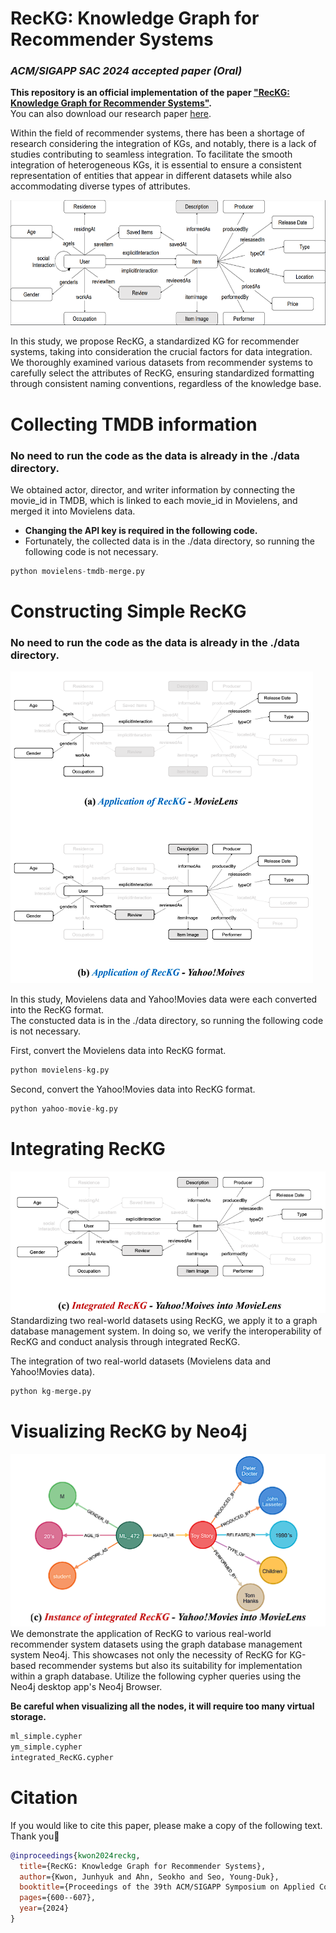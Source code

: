 # RecKG: Knowledge Graph for Recommender Systems
### ***ACM/SIGAPP SAC 2024 accepted paper (Oral)***

**This repository is an official implementation of the paper ["RecKG: Knowledge Graph for Recommender Systems"](https://dl.acm.org/doi/10.1145/3605098.3636009).**  
You can also download our research paper [here](https://drive.google.com/file/d/13_AKtQeVyaz2GwE0Ko7faAijInJJDwFb/view?usp=sharing).

Within the field of recommender systems, there has been a shortage of research considering the integration of KGs, and notably, there is a lack of studies contributing to seamless integration. To facilitate the smooth integration of heterogeneous KGs, it is essential to ensure a consistent representation of entities that appear in different datasets while also accommodating diverse types of attributes.

<img src="./source/RecKG.PNG" width=600 height=200 />

In this study, we propose RecKG, a standardized KG for recommender systems, taking into consideration the crucial factors for data integration. We thoroughly examined various datasets from recommender systems to carefully select the attributes of RecKG, ensuring standardized formatting through consistent naming conventions, regardless of the knowledge base.

# Collecting TMDB information
### **No need to run the code as the data is already in the ./data directory.**

We obtained actor, director, and writer information by connecting the movie_id in TMDB, which is linked to each movie_id in Movielens, and merged it into Movielens data.

- **Changing the API key is required in the following code.**
- Fortunately, the collected data is in the ./data directory, so running the following code is not necessary.

```python 
python movielens-tmdb-merge.py
```

# Constructing Simple RecKG
### **No need to run the code as the data is already in the ./data directory.**

![simple_reckg](image/simple_reckg.png)

In this study, Movielens data and Yahoo!Movies data were each converted into the RecKG format.  
The constucted data is in the ./data directory, so running the following code is not necessary.  

First, convert the Movielens data into RecKG format.  
```python
python movielens-kg.py
```


Second, convert the Yahoo!Movies data into RecKG format.  
```python
python yahoo-movie-kg.py
```


# Integrating RecKG
![integrated_reckg](image/integrated_reckg.png)
Standardizing two real-world datasets using RecKG, we apply it to a graph database management system. In doing so, we verify the interoperability of RecKG and conduct analysis through integrated RecKG.

The integration of two real-world datasets (Movielens data and Yahoo!Movies data).  
```python
python kg-merge.py
```

# Visualizing RecKG by Neo4j
![neo4j_visulalization](image/neo4j_visulalization.png)
We demonstrate the application of RecKG to various real-world recommender system datasets using the graph database management system Neo4j. This showcases not only the necessity of RecKG for KG-based recommender systems but also its suitability for implementation within a graph database. Utilize the following cypher queries using the Neo4j desktop app's Neo4j Browser.   

**Be careful when visualizing all the nodes, it will require too many virtual storage.**  
```python
ml_simple.cypher
ym_simple.cypher
integrated_RecKG.cypher
```


# Citation
If you would like to cite this paper, please make a copy of the following text. Thank you🤣
```bibtex
@inproceedings{kwon2024reckg,
  title={RecKG: Knowledge Graph for Recommender Systems},
  author={Kwon, Junhyuk and Ahn, Seokho and Seo, Young-Duk},
  booktitle={Proceedings of the 39th ACM/SIGAPP Symposium on Applied Computing},
  pages={600--607},
  year={2024}
}
```
